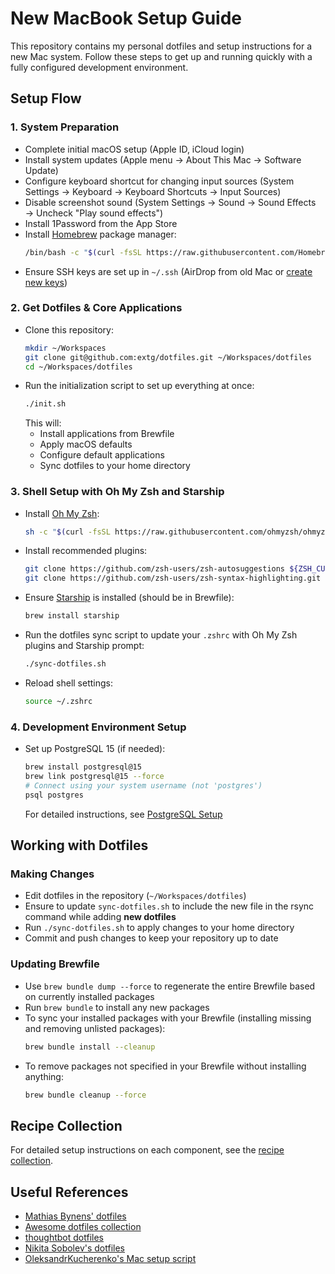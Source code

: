 # New MacBook Setup Guide

This repository contains my personal dotfiles and setup instructions for a new Mac system. Follow these steps to get up and running quickly with a fully configured development environment.


## Setup Flow

### 1. System Preparation
- Complete initial macOS setup (Apple ID, iCloud login)
- Install system updates (Apple menu → About This Mac → Software Update)
- Configure keyboard shortcut for changing input sources (System Settings → Keyboard → Keyboard Shortcuts → Input Sources)
- Disable screenshot sound (System Settings → Sound → Sound Effects → Uncheck "Play sound effects")
- Install 1Password from the App Store
- Install [Homebrew](https://brew.sh/) package manager:
  ```sh
  /bin/bash -c "$(curl -fsSL https://raw.githubusercontent.com/Homebrew/install/HEAD/install.sh)"
  ```
- Ensure SSH keys are set up in `~/.ssh` (AirDrop from old Mac or [create new keys](recipes/ssh-keygen.md))

### 2. Get Dotfiles & Core Applications
- Clone this repository:
  ```sh
  mkdir ~/Workspaces
  git clone git@github.com:extg/dotfiles.git ~/Workspaces/dotfiles
  cd ~/Workspaces/dotfiles
  ```
- Run the initialization script to set up everything at once:
  ```sh
  ./init.sh
  ```
  This will:
  - Install applications from Brewfile
  - Apply macOS defaults
  - Configure default applications
  - Sync dotfiles to your home directory

### 3. Shell Setup with Oh My Zsh and Starship
- Install [Oh My Zsh](https://ohmyz.sh/):
  ```sh
  sh -c "$(curl -fsSL https://raw.githubusercontent.com/ohmyzsh/ohmyzsh/master/tools/install.sh)"
  ```
- Install recommended plugins:
  ```sh
  git clone https://github.com/zsh-users/zsh-autosuggestions ${ZSH_CUSTOM:-~/.oh-my-zsh/custom}/plugins/zsh-autosuggestions
  git clone https://github.com/zsh-users/zsh-syntax-highlighting.git ${ZSH_CUSTOM:-~/.oh-my-zsh/custom}/plugins/zsh-syntax-highlighting
  ```
- Ensure [Starship](https://starship.rs/) is installed (should be in Brewfile):
  ```sh
  brew install starship
  ```
- Run the dotfiles sync script to update your `.zshrc` with Oh My Zsh plugins and Starship prompt:
  ```sh
  ./sync-dotfiles.sh
  ```
- Reload shell settings:
  ```sh
  source ~/.zshrc
  ```

### 4. Development Environment Setup
- Set up PostgreSQL 15 (if needed):
  ```sh
  brew install postgresql@15
  brew link postgresql@15 --force
  # Connect using your system username (not 'postgres')
  psql postgres
  ```
  For detailed instructions, see [PostgreSQL Setup](recipes/postgresql-setup.md)


## Working with Dotfiles

### Making Changes
- Edit dotfiles in the repository (`~/Workspaces/dotfiles`)
- Ensure to update `sync-dotfiles.sh` to include the new file in the rsync command while adding **new dotfiles**
- Run `./sync-dotfiles.sh` to apply changes to your home directory
- Commit and push changes to keep your repository up to date

### Updating Brewfile
- Use `brew bundle dump --force` to regenerate the entire Brewfile based on currently installed packages
- Run `brew bundle` to install any new packages
- To sync your installed packages with your Brewfile (installing missing and removing unlisted packages):
  ```sh
  brew bundle install --cleanup
  ```
- To remove packages not specified in your Brewfile without installing anything:
  ```sh
  brew bundle cleanup --force
  ```


## Recipe Collection

For detailed setup instructions on each component, see the [recipe collection](recipes/index.md).


## Useful References

- [Mathias Bynens' dotfiles](https://github.com/mathiasbynens/dotfiles)
- [Awesome dotfiles collection](https://github.com/webpro/awesome-dotfiles)
- [thoughtbot dotfiles](https://github.com/thoughtbot/dotfiles)
- [Nikita Sobolev's dotfiles](https://github.com/sobolevn/dotfiles)
- [OleksandrKucherenko's Mac setup script](https://gist.github.com/OleksandrKucherenko/e76220f22359e0e49c81c5474b1457a1)
